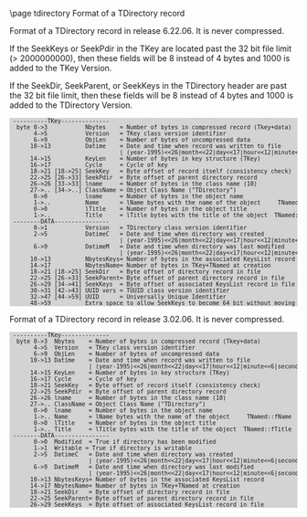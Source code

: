 \page tdirectory Format of a TDirectory record

Format of a TDirectory record in release 6.22.06.  It is never compressed.

 If the SeekKeys or SeekPdir in the TKey are located past the 32 bit file limit (> 2000000000),
 then these fields will be 8 instead of 4 bytes and 1000 is added to the TKey Version.

 If the SeekDir, SeekParent, or SeekKeys in the TDirectory header are past the 32 bit file limit,
 then these fields will be 8 instead of 4 bytes and 1000 is added to the TDirectory Version.

<div style="background-color: lightgrey; font-size: small;"><pre>
 ----------TKey--------------
  byte 0->3           Nbytes    = Number of bytes in compressed record (Tkey+data)            TKey::fNbytes
       4->5           Version   = TKey class version identifier                               TKey::fVersion
       6->9           ObjLen    = Number of bytes of uncompressed data                        TKey::fObjLen
      10->13          Datime    = Date and time when record was written to file               TKey::fDatime
                                | (year-1995)<<26|month<<22|day<<17|hour<<12|minute<<6|second
      14->15          KeyLen    = Number of bytes in key structure (TKey)                     TKey::fKeyLen
      16->17          Cycle     = Cycle of key                                                TKey::fCycle
      18->21 [18->25] SeekKey   = Byte offset of record itself (consistency check)            TKey::fSeekKey
      22->25 [26->33] SeekPdir  = Byte offset of parent directory record                      TKey::fSeekPdir
      26->26 [33->33] lname     = Number of bytes in the class name (10)                      TKey::fClassName
      27->.. [34->..] ClassName = Object Class Name ("TDirectory")                            TKey::fClassName
       0->0           lname     = Number of bytes in the object name                          TNamed::fName
       1->..          Name      = lName bytes with the name of the object <directory name>    TNamed::fName
       0->0           lTitle    = Number of bytes in the object title                         TNamed::fTitle
       1->..          Title     = lTitle bytes with the title of the object <directory title> TNamed::fTitle
 --------DATA----------------
       0->1           Version   = TDirectory class version identifier                         TDirectory::Class_Version()
       2->5           DatimeC   = Date and time when directory was created                    TDirectory::fDatimeC
                                | (year-1995)<<26|month<<22|day<<17|hour<<12|minute<<6|second
       6->9           DatimeM   = Date and time when directory was last modified              TDirectory::fDatimeM
                                | (year-1995)<<26|month<<22|day<<17|hour<<12|minute<<6|second
      10->13          NbytesKeys= Number of bytes in the associated KeysList record           TDirectory::fNbyteskeys
      14->17          NbytesName= Number of bytes in TKey+TNamed at creation                  TDirectory::fNbytesName
      18->21 [18->25] SeekDir   = Byte offset of directory record in file                     TDirectory::fSeekDir
      22->25 [26->33] SeekParent= Byte offset of parent directory record in file              TDirectory::fSeekParent
      26->29 [34->41] SeekKeys  = Byte offset of associated KeysList record in file           TDirectory::fSeekKeys
      30->31 [42->43] UUID vers = TUUID class version identifier                              TUUID::Class_Version()
      32->47 [44->59] UUID      = Universally Unique Identifier                               TUUID::fTimeLow through fNode[6]
      48->59          Extra space to allow SeekKeys to become 64 bit without moving this header
</pre></div>

Format of a TDirectory record in release 3.02.06.  It is never compressed.

<div style="background-color: lightgrey; font-size: small;"><pre>
 ----------TKey--------------
  byte 0->3  Nbytes    = Number of bytes in compressed record (Tkey+data)            TKey::fNbytes
       4->5  Version   = TKey class version identifier                               TKey::fVersion
       6->9  ObjLen    = Number of bytes of uncompressed data                        TKey::fObjLen
      10->13 Datime    = Date and time when record was written to file               TKey::fDatime
                       | (year-1995)<<26|month<<22|day<<17|hour<<12|minute<<6|second
      14->15 KeyLen    = Number of bytes in key structure (TKey)                     TKey::fKeyLen
      16->17 Cycle     = Cycle of key                                                TKey::fCycle
      18->21 SeekKey   = Byte offset of record itself (consistency check)            TKey::fSeekKey
      22->25 SeekPdir  = Byte offset of parent directory record                      TKey::fSeekPdir
      26->26 lname     = Number of bytes in the class name (10)                      TKey::fClassName
      27->.. ClassName = Object Class Name ("TDirectory")                            TKey::fClassName
       0->0  lname     = Number of bytes in the object name                          TNamed::fName
       1->.. Name      = lName bytes with the name of the object <directory name>    TNamed::fName
       0->0  lTitle    = Number of bytes in the object title                         TNamed::fTitle
       1->.. Title     = lTitle bytes with the title of the object <directory title> TNamed::fTitle
 --------DATA----------------
       0->0  Modified  = True if directory has been modified                         TDirectory::fModified
       1->1  Writable = True if directory is writable                                TDirectory::fWriteable
       2->5  DatimeC   = Date and time when directory was created                    TDirectory::fDatimeC
                       | (year-1995)<<26|month<<22|day<<17|hour<<12|minute<<6|second
       6->9  DatimeM   = Date and time when directory was last modified              TDirectory::fDatimeM
                       | (year-1995)<<26|month<<22|day<<17|hour<<12|minute<<6|second
      10->13 NbytesKeys= Number of bytes in the associated KeysList record           TDirectory::fNbyteskeys
      14->17 NbytesName= Number of bytes in TKey+TNamed at creation                  TDirectory::fNbytesName
      18->21 SeekDir   = Byte offset of directory record in file                     TDirectory::fSeekDir
      22->25 SeekParent= Byte offset of parent directory record in file              TDirectory::fSeekParent
      26->29 SeekKeys  = Byte offset of associated KeysList record in file           TDirectory::fSeekKeys
</pre></div>

